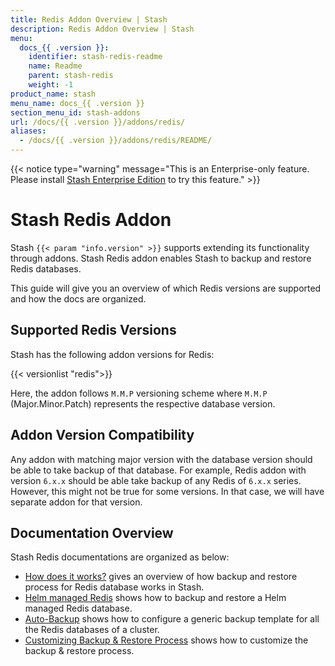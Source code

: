 ```yaml
---
title: Redis Addon Overview | Stash
description: Redis Addon Overview | Stash
menu:
  docs_{{ .version }}:
    identifier: stash-redis-readme
    name: Readme
    parent: stash-redis
    weight: -1
product_name: stash
menu_name: docs_{{ .version }}
section_menu_id: stash-addons
url: /docs/{{ .version }}/addons/redis/
aliases:
  - /docs/{{ .version }}/addons/redis/README/
---
```


{{< notice type="warning" message="This is an Enterprise-only feature. Please install [Stash Enterprise Edition](/docs/setup/install/enterprise.md) to try this feature." >}}

# Stash Redis Addon

Stash `{{< param "info.version" >}}` supports extending its functionality through addons. Stash Redis addon enables Stash to backup and restore Redis databases.

This guide will give you an overview of which Redis versions are supported and how the docs are organized.

## Supported Redis Versions

Stash has the following addon versions for Redis:

{{< versionlist "redis">}}

Here, the addon follows `M.M.P` versioning scheme where `M.M.P` (Major.Minor.Patch) represents the respective database version.

## Addon Version Compatibility

Any addon with matching major version with the database version should be able to take backup of that database. For example, Redis addon with version `6.x.x` should be able take backup of any Redis of `6.x.x` series. However, this might not be true for some versions. In that case, we will have separate addon for that version.

## Documentation Overview

Stash Redis documentations are organized as below:

- [How does it works?](/docs/addons/redis/overview/index.md) gives an overview of how backup and restore process for Redis database works in Stash.
- [Helm managed Redis](/docs/addons/redis/helm/index.md) shows how to backup and restore a Helm managed Redis database.
- [Auto-Backup](/docs/addons/redis/auto-backup/index.md) shows how to configure a generic backup template for all the Redis databases of a cluster.
- [Customizing Backup & Restore Process](/docs/addons/redis/customization/index.md) shows how to customize the backup & restore process.
